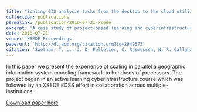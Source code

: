 ```yaml
---
title: "Scaling GIS analysis tasks from the desktop to the cloud utilizing contemporary distributed computing and data management approaches"
collection: publications
permalink: /publication/2016-07-21-xsede
excerpt: 'A case study of project-based learning and cyberinfrastructure concepts.'
date: 2016-07-21
venue: 'XSEDE Proceedings'
paperurl: 'http://dl.acm.org/citation.cfm?id=2949573'
citation: 'Swetnam, T. L., J. D. Pelletier, C. Rasmussen, N. R. Callahan, N. Merchant, E. Lyons, M. Rynge, Yan Liu, Viswanath Nandigam, and C. Crosby. "Scaling GIS analysis tasks from the desktop to the cloud utilizing contemporary distributed computing and data management approaches: A case study of project-based learning and cyberinfrastructure concepts." In Proceedings of the XSEDE16 Conference on Diversity, Big Data, and Science at Scale, p. 21. ACM, 2016.'
---
```

In this paper we present the experience of scaling in parallel a geographic information system modeling framework to hundreds of processors. The project began in an active learning cyberinfrastructure course which was followed by an XSEDE ECSS effort in collaboration across multiple-institutions.

[Download paper here](http://tyson-swetnam.github.io/files/swetnam_etal_2016_xsede.pdf)

